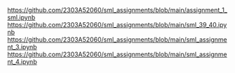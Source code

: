 https://github.com/2303A52060/sml_assignments/blob/main/assignment_1_sml.ipynb
https://github.com/2303A52060/sml_assignments/blob/main/sml_39_40.ipynb
https://github.com/2303A52060/sml_assignments/blob/main/sml_assignment_3.ipynb
https://github.com/2303A52060/sml_assignments/blob/main/sml_assignment_4.ipynb
